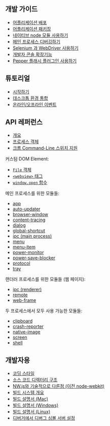 ﻿## 개발 가이드

* [어플리케이션 배포](tutorial/application-distribution-ko.md)
* [어플리케이션 패키징](tutorial/application-packaging-ko.md)
* [네이티브 node 모듈 사용하기](tutorial/using-native-node-modules-ko.md)
* [메인 프로세스 디버깅하기](tutorial/debugging-main-process-ko.md)
* [Selenium 과 WebDriver 사용하기](tutorial/using-selenium-and-webdriver-ko.md)
* [개발자 콘솔 확장기능](tutorial/devtools-extension-ko.md)
* [Pepper 플래시 플러그인 사용하기](tutorial/using-pepper-flash-plugin-ko.md)

## 튜토리얼

* [시작하기](tutorial/quick-start-ko.md)
* [데스크톱 환경 통합](tutorial/desktop-environment-integration-ko.md)
* [온라인/오프라인 이벤트](tutorial/online-offline-events-ko.md)

## API 레퍼런스

* [개요](api/synopsis-ko.md)
* [프로세스 객체](api/process-ko.md)
* [크롬 Command-Line 스위치 지원](api/chrome-command-line-switches-ko.md)

커스텀 DOM Element:

* [`File` 객체](api/file-object-ko.md)
* [`<webview>` 태그](api/web-view-tag-ko.md)
* [`window.open` 함수](api/window-open-ko.md)

메인 프로세스를 위한 모듈들:

* [app](api/app-ko.md)
* [auto-updater](api/auto-updater-ko.md)
* [browser-window](api/browser-window-ko.md)
* [content-tracing](api/content-tracing-ko.md)
* [dialog](api/dialog-ko.md)
* [global-shortcut](api/global-shortcut-ko.md)
* [ipc (main process)](api/ipc-main-process-ko.md)
* [menu](api/menu-ko.md)
* [menu-item](api/menu-item-ko.md)
* [power-monitor](api/power-monitor-ko.md)
* [power-save-blocker](api/power-save-blocker-ko.md)
* [protocol](api/protocol-ko.md)
* [tray](api/tray-ko.md)

랜더러 프로세스를 위한 모듈들 (웹 페이지):

* [ipc (renderer)](api/ipc-renderer-ko.md)
* [remote](api/remote-ko.md)
* [web-frame](api/web-frame-ko.md)

두 프로세스에서 모두 사용 가능한 모듈들:

* [clipboard](api/clipboard-ko.md)
* [crash-reporter](api/crash-reporter-ko.md)
* [native-image](api/native-image-ko.md)
* [screen](api/screen-ko.md)
* [shell](api/shell-ko.md)

## 개발자용

* [코딩 스타일](development/coding-style-ko.md)
* [소스 코드 디렉터리 구조](development/source-code-directory-structure-ko.md)
* [NW.js와 기술적으로 다른점 (이전 node-webkit)](development/atom-shell-vs-node-webkit-ko.md)
* [빌드 시스템 개요](development/build-system-overview-ko.md)
* [빌드 설명서 (Mac)](development/build-instructions-mac-ko.md)
* [빌드 설명서 (Windows)](development/build-instructions-windows-ko.md)
* [빌드 설명서 (Linux)](development/build-instructions-linux-ko.md)
* [디버거에서 디버그 심볼 서버 설정](development/setting-up-symbol-server-ko.md)

